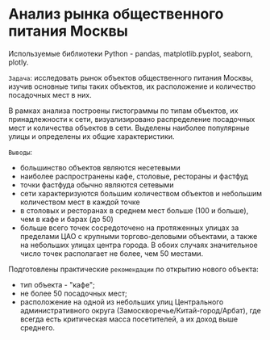 # Анализ рынка общественного питания Москвы

Используемые библиотеки Python - pandas, matplotlib.pyplot, seaborn, plotly.

`Задача`: исследовать рынок объектов общественного питания Москвы, изучив основные типы таких объектов, их расположение и количество посадочных мест в них.

В рамках анализа построены гистограммы по типам объектов, их принадлежности к сети, визуализировано распределение посадочных мест и количества объектов в сети. Выделены наиболее популярные улицы и определены их общие характеристики. 

`Выводы`:
- большинство объектов являются несетевыми
- наиболее распространены кафе, столовые, рестораны и фастфуд
- точки фастфуда обычно являются сетевыми
- сети характеризуются большим количеством объектов и небольшим количеством мест в каждой точке
- в столовых и ресторанах в среднем мест больше (100 и больше), чем в кафе и барах (до 50)
- больше всего точек сосредоточено на протяженных улицах за пределами ЦАО с крупными торгово-деловыми объектами, а также на небольших улицах центра города. В обоих случаях значительное число точек располагает не более, чем 50 местами.

Подготовлены практические `рекомендации` по открытию нового объекта:
- тип объекта - "кафе";
- не более 50 посадочных мест;
- расположение на одной из небольших улиц Центрального административного округа (Замоскворечье/Китай-город/Арбат), где всегда есть критическая масса посетителей, а их доход выше среднего.
